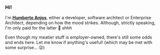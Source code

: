 ### Hi!

I'm [**Humberto Anjos**][site], either a developer, software architect or Enterprise Architect, depending on how the mood strikes. Although, strictly speaking, I'm only paid for the latter 🤫 *shhh*

Even though my meatier stuff is employer-owned, there's still some odds and ends here. Let me know if anything's useful! (which may be met with some surprise... 😜)

[site]: https://sbrubbles.org
